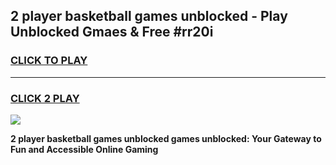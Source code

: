 
## 2 player basketball games unblocked - Play Unblocked Gmaes & Free #rr20i
<h3>
<a href="https://news.freeplayer.one?title=2_player_basketball_games_unblocked&ref=26F">CLICK TO PLAY</a></h3>
<hr>

<h3>
<a href="https://news.freeplayer.one?title=2_player_basketball_games_unblocked&ref=26F">CLICK 2 PLAY</a>
  
</h3>

<a href="https://news.freeplayer.one?title=2_player_basketball_games_unblocked&ref=26F/"><img src="https://clearcache.store/games.png"></a>


**2 player basketball games unblocked games unblocked: Your Gateway to Fun and Accessible Online Gaming**
